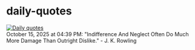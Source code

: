 # daily-quotes
[![Daily quotes](https://github.com/ceepu8/daily-quotes/actions/workflows/daily-quote.yml/badge.svg)](https://github.com/ceepu8/daily-quotes/actions/workflows/daily-quote.yml)<br/>
October 15, 2025 at 04:39 PM: "Indifference And Neglect Often Do Much More Damage Than Outright Dislike." - J. K. Rowling
